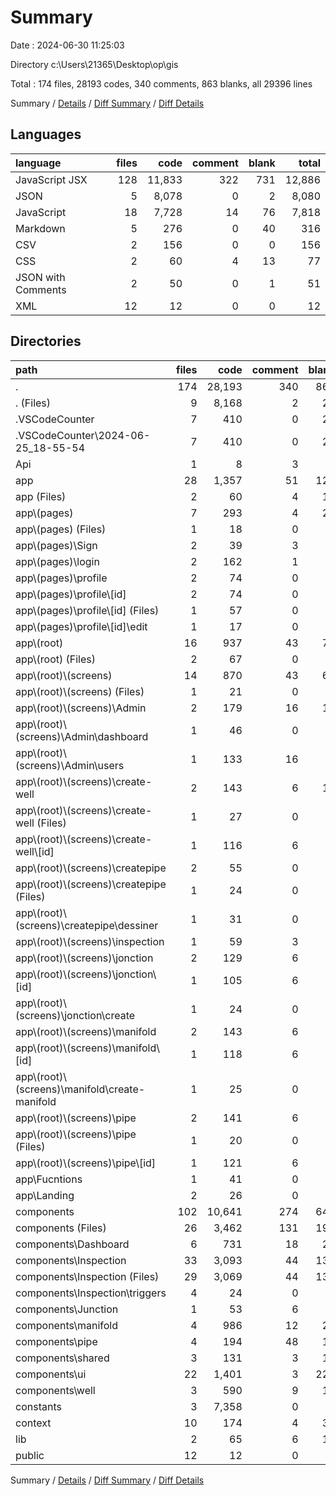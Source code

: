 # Summary

Date : 2024-06-30 11:25:03

Directory c:\\Users\\21365\\Desktop\\op\\gis

Total : 174 files,  28193 codes, 340 comments, 863 blanks, all 29396 lines

Summary / [Details](details.md) / [Diff Summary](diff.md) / [Diff Details](diff-details.md)

## Languages
| language | files | code | comment | blank | total |
| :--- | ---: | ---: | ---: | ---: | ---: |
| JavaScript JSX | 128 | 11,833 | 322 | 731 | 12,886 |
| JSON | 5 | 8,078 | 0 | 2 | 8,080 |
| JavaScript | 18 | 7,728 | 14 | 76 | 7,818 |
| Markdown | 5 | 276 | 0 | 40 | 316 |
| CSV | 2 | 156 | 0 | 0 | 156 |
| CSS | 2 | 60 | 4 | 13 | 77 |
| JSON with Comments | 2 | 50 | 0 | 1 | 51 |
| XML | 12 | 12 | 0 | 0 | 12 |

## Directories
| path | files | code | comment | blank | total |
| :--- | ---: | ---: | ---: | ---: | ---: |
| . | 174 | 28,193 | 340 | 863 | 29,396 |
| . (Files) | 9 | 8,168 | 2 | 20 | 8,190 |
| .VSCodeCounter | 7 | 410 | 0 | 26 | 436 |
| .VSCodeCounter\\2024-06-25_18-55-54 | 7 | 410 | 0 | 26 | 436 |
| Api | 1 | 8 | 3 | 2 | 13 |
| app | 28 | 1,357 | 51 | 120 | 1,528 |
| app (Files) | 2 | 60 | 4 | 13 | 77 |
| app\\(pages) | 7 | 293 | 4 | 22 | 319 |
| app\\(pages) (Files) | 1 | 18 | 0 | 3 | 21 |
| app\\(pages)\\Sign | 2 | 39 | 3 | 7 | 49 |
| app\\(pages)\\login | 2 | 162 | 1 | 8 | 171 |
| app\\(pages)\\profile | 2 | 74 | 0 | 4 | 78 |
| app\\(pages)\\profile\\[id] | 2 | 74 | 0 | 4 | 78 |
| app\\(pages)\\profile\\[id] (Files) | 1 | 57 | 0 | 2 | 59 |
| app\\(pages)\\profile\\[id]\\edit | 1 | 17 | 0 | 2 | 19 |
| app\\(root) | 16 | 937 | 43 | 72 | 1,052 |
| app\\(root) (Files) | 2 | 67 | 0 | 7 | 74 |
| app\\(root)\\(screens) | 14 | 870 | 43 | 65 | 978 |
| app\\(root)\\(screens) (Files) | 1 | 21 | 0 | 3 | 24 |
| app\\(root)\\(screens)\\Admin | 2 | 179 | 16 | 11 | 206 |
| app\\(root)\\(screens)\\Admin\\dashboard | 1 | 46 | 0 | 3 | 49 |
| app\\(root)\\(screens)\\Admin\\users | 1 | 133 | 16 | 8 | 157 |
| app\\(root)\\(screens)\\create-well | 2 | 143 | 6 | 10 | 159 |
| app\\(root)\\(screens)\\create-well (Files) | 1 | 27 | 0 | 4 | 31 |
| app\\(root)\\(screens)\\create-well\\[id] | 1 | 116 | 6 | 6 | 128 |
| app\\(root)\\(screens)\\createpipe | 2 | 55 | 0 | 9 | 64 |
| app\\(root)\\(screens)\\createpipe (Files) | 1 | 24 | 0 | 5 | 29 |
| app\\(root)\\(screens)\\createpipe\\dessiner | 1 | 31 | 0 | 4 | 35 |
| app\\(root)\\(screens)\\inspection | 1 | 59 | 3 | 6 | 68 |
| app\\(root)\\(screens)\\jonction | 2 | 129 | 6 | 9 | 144 |
| app\\(root)\\(screens)\\jonction\\[id] | 1 | 105 | 6 | 4 | 115 |
| app\\(root)\\(screens)\\jonction\\create | 1 | 24 | 0 | 5 | 29 |
| app\\(root)\\(screens)\\manifold | 2 | 143 | 6 | 9 | 158 |
| app\\(root)\\(screens)\\manifold\\[id] | 1 | 118 | 6 | 5 | 129 |
| app\\(root)\\(screens)\\manifold\\create-manifold | 1 | 25 | 0 | 4 | 29 |
| app\\(root)\\(screens)\\pipe | 2 | 141 | 6 | 8 | 155 |
| app\\(root)\\(screens)\\pipe (Files) | 1 | 20 | 0 | 3 | 23 |
| app\\(root)\\(screens)\\pipe\\[id] | 1 | 121 | 6 | 5 | 132 |
| app\\Fucntions | 1 | 41 | 0 | 8 | 49 |
| app\\Landing | 2 | 26 | 0 | 5 | 31 |
| components | 102 | 10,641 | 274 | 643 | 11,558 |
| components (Files) | 26 | 3,462 | 131 | 194 | 3,787 |
| components\\Dashboard | 6 | 731 | 18 | 20 | 769 |
| components\\Inspection | 33 | 3,093 | 44 | 138 | 3,275 |
| components\\Inspection (Files) | 29 | 3,069 | 44 | 137 | 3,250 |
| components\\Inspection\\triggers | 4 | 24 | 0 | 1 | 25 |
| components\\Junction | 1 | 53 | 6 | 3 | 62 |
| components\\manifold | 4 | 986 | 12 | 28 | 1,026 |
| components\\pipe | 4 | 194 | 48 | 13 | 255 |
| components\\shared | 3 | 131 | 3 | 10 | 144 |
| components\\ui | 22 | 1,401 | 3 | 225 | 1,629 |
| components\\well | 3 | 590 | 9 | 12 | 611 |
| constants | 3 | 7,358 | 0 | 1 | 7,359 |
| context | 10 | 174 | 4 | 33 | 211 |
| lib | 2 | 65 | 6 | 18 | 89 |
| public | 12 | 12 | 0 | 0 | 12 |

Summary / [Details](details.md) / [Diff Summary](diff.md) / [Diff Details](diff-details.md)
